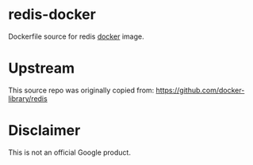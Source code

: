redis-docker
============

Dockerfile source for redis [docker](https://docker.io) image.

# Upstream
This source repo was originally copied from:
https://github.com/docker-library/redis

# Disclaimer
This is not an official Google product.
